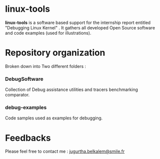# linux-tools

**linux-tools** is a software based support for the internship report entitled "Debugging Linux Kernel" .    It gathers all developed Open Source software and code examples (used for illustrations).

# Repository organization
Broken down into Two different folders :
### DebugSoftware
Collection of Debug assistance utilities and tracers benchmarking comparator.

### debug-examples
Code samples used as examples for debugging.

# Feedbacks
Please feel free to contact me : <jugurtha.belkalem@smile.fr>
